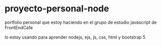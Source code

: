 # proyecto-personal-node
portfolio personal que estoy haciendo en el grupo de estudio javascript de FrontEndCafe

lo estoy usando para aprender nodejs, ejs, js, css, html y bootstrap 5

